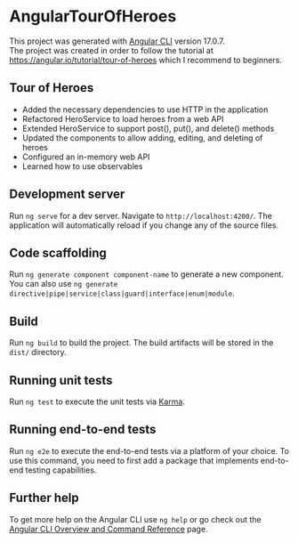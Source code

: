 # AngularTourOfHeroes

This project was generated with [Angular CLI](https://github.com/angular/angular-cli) version 17.0.7.\
The project was created in order to follow the tutorial at https://angular.io/tutorial/tour-of-heroes which I recommend to beginners.

## Tour of Heroes
* Added the necessary dependencies to use HTTP in the application
* Refactored HeroService to load heroes from a web API
* Extended HeroService to support post(), put(), and delete() methods
* Updated the components to allow adding, editing, and deleting of heroes
* Configured an in-memory web API
* Learned how to use observables

## Development server

Run `ng serve` for a dev server. Navigate to `http://localhost:4200/`. The application will automatically reload if you change any of the source files.

## Code scaffolding

Run `ng generate component component-name` to generate a new component. You can also use `ng generate directive|pipe|service|class|guard|interface|enum|module`.

## Build

Run `ng build` to build the project. The build artifacts will be stored in the `dist/` directory.

## Running unit tests

Run `ng test` to execute the unit tests via [Karma](https://karma-runner.github.io).

## Running end-to-end tests

Run `ng e2e` to execute the end-to-end tests via a platform of your choice. To use this command, you need to first add a package that implements end-to-end testing capabilities.

## Further help

To get more help on the Angular CLI use `ng help` or go check out the [Angular CLI Overview and Command Reference](https://angular.io/cli) page.

